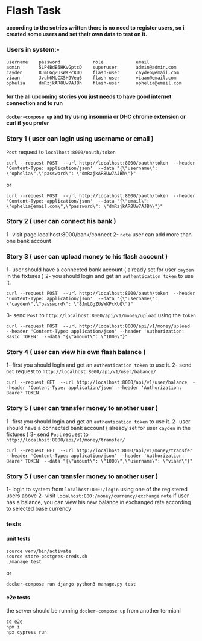 # Flash Task

#### according to the sotries written there is no need to register users, so i created some users and set their own data to test on it.

### Users in system:-
```
username    password            role            email
admin       5LP4BdB6HKvGptcD    superuser       admin@admin.com
cayden      8JmLGgZUsWKPcKUQ    flash-user      cayden@email.com
viaan       Jvuh6MUCX5H9Veq6    flash-user      viaan@email.com
ophelia     dmRzjkAR8Uw7AJBh    flash-user      ophelia@email.com
```

#### for the all upcoming stories you just needs to have good internet connection and to run
#### `docker-compose up` and try using insomnia or DHC chrome extension or curl if you prefer

### Story 1 ( user can login using username or email )

`Post` request to `localhost:8000/oauth/token`
```
curl --request POST  --url http://localhost:8000/oauth/token  --header 'Content-Type: application/json'  --data "{\"username\": \"ophelia\",\"password\": \"dmRzjkAR8Uw7AJBh\"}"
```
or
```
curl --request POST  --url http://localhost:8000/oauth/token  --header 'Content-Type: application/json'  --data "{\"email\": \"ophelia@email.com\",\"password\": \"dmRzjkAR8Uw7AJBh\"}"
```

### Story 2 ( user can connect his bank )

1- visit page localhost:8000/bank/connect
2- `note` user can add more than one bank account

### Story 3 ( user can upload money to his flash account )
1- user should have a connected bank account ( already set for user `cayden` in the fixtures )
2- you should login and get an `authentication token` to use it.
```
curl --request POST  --url http://localhost:8000/oauth/token  --header 'Content-Type: application/json'  --data "{\"username\": \"cayden\",\"password\": \"8JmLGgZUsWKPcKUQ\"}"
```
3- send `Post` to `http://localhost:8000/api/v1/money/upload` using the `token`
``` 
curl --request POST  --url http://localhost:8000/api/v1/money/upload  --header 'Content-Type: application/json' --header 'Authorization: Basic TOKEN'  --data "{\"amount\": \"1000\"}" 
```

### Story 4 ( user can view his own flash balance )
1- first you should login and get an `authentication token` to use it.
2- send `Get` request to `http://localhost:8000/api/v1/user/balance/`
```
curl --request GET  --url http://localhost:8000/api/v1/user/balance  --header 'Content-Type: application/json' --header 'Authorization: Bearer TOKEN'
```

### Story 5 ( user can transfer money to another user )
1- first you should login and get an `authentication token` to use it.
2- user should have a connected bank account ( already set for user `cayden` in the fixtures )
3- send `Post` request to `http://localhost:8000/api/v1/money/transfer/`
```
curl --request GET  --url http://localhost:8000/api/v1/money/transfer  --header 'Content-Type: application/json' --header 'Authorization: Bearer TOKEN' --data "{\"amount\": \"1000\",\"username\": \"viaan\"}" 
```

### Story 5 ( user can transfer money to another user )
1- login to system from `localhost:800:/login` using one of the registered users above
2- visit `localhost:800:/money/currency/exchange`
`note` if user has a balance, you can view his new balance in exchanged rate according to
selected base currency 




### tests
#### unit tests
```
source venv/bin/activate
source store-postgres-creds.sh
./manage test
```
or 
```
docker-compose run django python3 manage.py test
```

#### e2e tests
the server should be running 
`docker-compose up`
from another termianl 
```
cd e2e
npm i
npx cypress run
```
